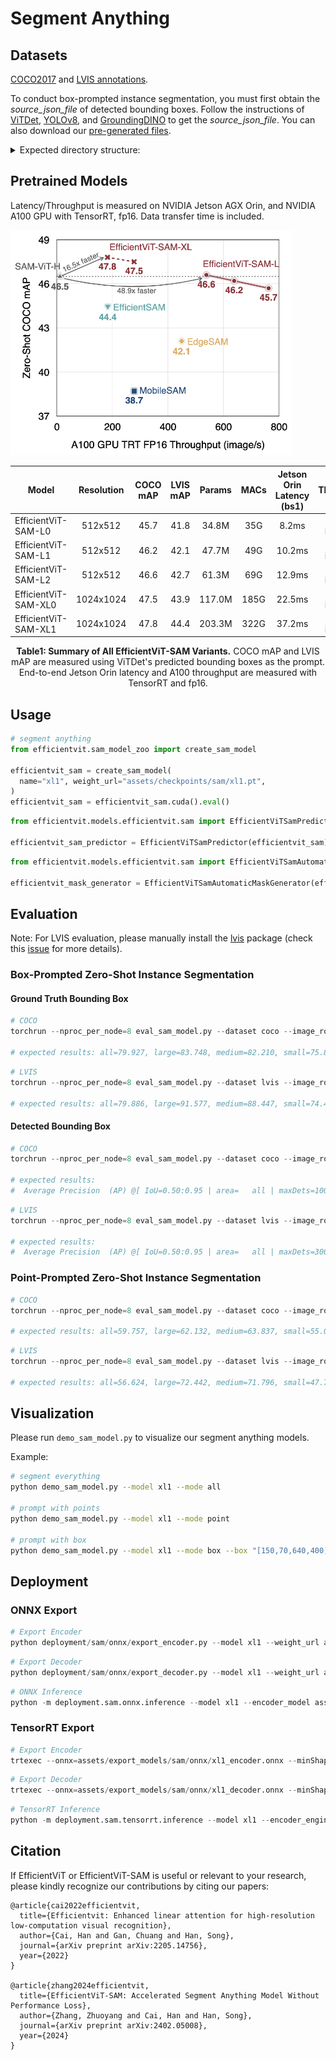 # Segment Anything

## Datasets

[COCO2017](https://cocodataset.org/#download) and [LVIS annotations](https://www.lvisdataset.org/dataset).

To conduct box-prompted instance segmentation, you must first obtain the *source_json_file* of detected bounding boxes. Follow the instructions of [ViTDet](https://github.com/facebookresearch/detectron2/tree/main/projects/ViTDet), [YOLOv8](https://github.com/ultralytics/ultralytics), and [GroundingDINO](https://github.com/IDEA-Research/GroundingDINO) to get the *source_json_file*. You can also download our [pre-generated files](https://huggingface.co/han-cai/efficientvit-sam/tree/main/source_json_file).

<details>
<summary>Expected directory structure:</summary>

```python
coco
├── train2017
├── val2017
├── annotations
│   ├── instances_val2017.json
│   ├── lvis_v1_val.json
|── source_json_file
│   ├── coco_groundingdino.json
│   ├── coco_vitdet.json
│   ├── coco_yolov8.json
│   ├── lvis_vitdet.json
```

</details>

## Pretrained Models

Latency/Throughput is measured on NVIDIA Jetson AGX Orin, and NVIDIA A100 GPU with TensorRT, fp16. Data transfer time is included.

<p align="left">
<img src="../assets/files/sam_zero_shot_coco_mAP.png"  width="450">
</p>

| Model         |  Resolution | COCO mAP | LVIS mAP | Params |  MACs | Jetson Orin Latency (bs1) | A100 Throughput (bs16) | Checkpoint |
|----------------------|:----------:|:----------:|:---------:|:------------:|:---------:|:---------:|:------------:|:------------:|
| EfficientViT-SAM-L0 | 512x512 | 45.7 | 41.8 | 34.8M  | 35G | 8.2ms  | 762 images/s | [link](https://huggingface.co/han-cai/efficientvit-sam/resolve/main/l0.pt) |
| EfficientViT-SAM-L1 | 512x512 | 46.2 | 42.1 | 47.7M | 49G |  10.2ms | 638 images/s | [link](https://huggingface.co/han-cai/efficientvit-sam/resolve/main/l1.pt) |
| EfficientViT-SAM-L2 | 512x512 | 46.6 | 42.7 | 61.3M | 69G |  12.9ms | 538 images/s  | [link](https://huggingface.co/han-cai/efficientvit-sam/resolve/main/l2.pt) |
| EfficientViT-SAM-XL0 | 1024x1024 | 47.5 | 43.9 | 117.0M | 185G | 22.5ms  | 278 images/s | [link](https://huggingface.co/han-cai/efficientvit-sam/resolve/main/xl0.pt) |
| EfficientViT-SAM-XL1 | 1024x1024 | 47.8 | 44.4 | 203.3M | 322G | 37.2ms  | 182 images/s | [link](https://huggingface.co/han-cai/efficientvit-sam/resolve/main/xl1.pt) |
<p align="center">
<b> Table1: Summary of All EfficientViT-SAM Variants.</b> COCO mAP and LVIS mAP are measured using ViTDet's predicted bounding boxes as the prompt. End-to-end Jetson Orin latency and A100 throughput are measured with TensorRT and fp16.
</p>

## Usage

```python
# segment anything
from efficientvit.sam_model_zoo import create_sam_model

efficientvit_sam = create_sam_model(
  name="xl1", weight_url="assets/checkpoints/sam/xl1.pt",
)
efficientvit_sam = efficientvit_sam.cuda().eval()
```

```python
from efficientvit.models.efficientvit.sam import EfficientViTSamPredictor

efficientvit_sam_predictor = EfficientViTSamPredictor(efficientvit_sam)
```

```python
from efficientvit.models.efficientvit.sam import EfficientViTSamAutomaticMaskGenerator

efficientvit_mask_generator = EfficientViTSamAutomaticMaskGenerator(efficientvit_sam)

```

## Evaluation

Note: For LVIS evaluation, please manually install the [lvis](https://github.com/lvis-dataset/lvis-api) package (check this [issue](https://github.com/lvis-dataset/lvis-api/issues/37) for more details).

### Box-Prompted Zero-Shot Instance Segmentation

#### Ground Truth Bounding Box

```python
# COCO
torchrun --nproc_per_node=8 eval_sam_model.py --dataset coco --image_root coco/val2017 --annotation_json_file coco/annotations/instances_val2017.json --model xl1 --weight_url assets/checkpoints/sam/xl1.pt --prompt_type box

# expected results: all=79.927, large=83.748, medium=82.210, small=75.833
```

```python
# LVIS
torchrun --nproc_per_node=8 eval_sam_model.py --dataset lvis --image_root coco --annotation_json_file coco/annotations/lvis_v1_val.json --model xl1 --weight_url assets/checkpoints/sam/xl1.pt --prompt_type box

# expected results: all=79.886, large=91.577, medium=88.447, small=74.412
```

#### Detected Bounding Box

```python
# COCO
torchrun --nproc_per_node=8 eval_sam_model.py --dataset coco --image_root coco/val2017 --annotation_json_file coco/annotations/instances_val2017.json --model xl1 --weight_url assets/checkpoints/sam/xl1.pt --prompt_type box_from_detector --source_json_file coco/source_json_file/coco_vitdet.json

# expected results: 
#  Average Precision  (AP) @[ IoU=0.50:0.95 | area=   all | maxDets=100 ] = 0.478
```

```python
# LVIS
torchrun --nproc_per_node=8 eval_sam_model.py --dataset lvis --image_root coco --annotation_json_file coco/annotations/lvis_v1_val.json --model xl1 --weight_url assets/checkpoints/sam/xl1.pt --prompt_type box_from_detector --source_json_file coco/source_json_file/lvis_vitdet.json

# expected results: 
#  Average Precision  (AP) @[ IoU=0.50:0.95 | area=   all | maxDets=300 catIds=all] = 0.444
```

### Point-Prompted Zero-Shot Instance Segmentation

```python
# COCO
torchrun --nproc_per_node=8 eval_sam_model.py --dataset coco --image_root coco/val2017 --annotation_json_file coco/annotations/instances_val2017.json --model xl1 --weight_url assets/checkpoints/sam/xl1.pt --prompt_type point --num_click 1

# expected results: all=59.757, large=62.132, medium=63.837, small=55.029
```

```python
# LVIS
torchrun --nproc_per_node=8 eval_sam_model.py --dataset lvis --image_root coco --annotation_json_file coco/annotations/lvis_v1_val.json --model xl1 --weight_url assets/checkpoints/sam/xl1.pt --prompt_type point --num_click 1

# expected results: all=56.624, large=72.442, medium=71.796, small=47.750
```

## Visualization

Please run `demo_sam_model.py` to visualize our segment anything models.

Example:

```bash
# segment everything
python demo_sam_model.py --model xl1 --mode all

# prompt with points
python demo_sam_model.py --model xl1 --mode point

# prompt with box
python demo_sam_model.py --model xl1 --mode box --box "[150,70,640,400]"

```

## Deployment

### ONNX Export

```python
# Export Encoder
python deployment/sam/onnx/export_encoder.py --model xl1 --weight_url assets/checkpoints/sam/xl1.pt --output assets/export_models/sam/onnx/xl1_encoder.onnx 
```

```python
# Export Decoder
python deployment/sam/onnx/export_decoder.py --model xl1 --weight_url assets/checkpoints/sam/xl1.pt --output assets/export_models/sam/onnx/xl1_decoder.onnx --return-single-mask
```

```python
# ONNX Inference
python -m deployment.sam.onnx.inference --model xl1 --encoder_model assets/export_models/sam/onnx/xl1_encoder.onnx --decoder_model assets/export_models/sam/onnx/xl1_decoder.onnx --mode point
```

### TensorRT Export

```python
# Export Encoder
trtexec --onnx=assets/export_models/sam/onnx/xl1_encoder.onnx --minShapes=input_image:1x3x1024x1024 --optShapes=input_image:4x3x1024x1024 --maxShapes=input_image:4x3x1024x1024 --saveEngine=assets/export_models/sam/tensorrt/xl1_encoder.engine
```

```python
# Export Decoder
trtexec --onnx=assets/export_models/sam/onnx/xl1_decoder.onnx --minShapes=point_coords:1x1x2,point_labels:1x1 --optShapes=point_coords:16x2x2,point_labels:16x2 --maxShapes=point_coords:16x2x2,point_labels:16x2 --fp16 --saveEngine=assets/export_models/sam/tensorrt/xl1_decoder.engine
```

```python
# TensorRT Inference
python -m deployment.sam.tensorrt.inference --model xl1 --encoder_engine assets/export_models/sam/tensorrt/xl1_encoder.engine --decoder_engine assets/export_models/sam/tensorrt/xl1_decoder.engine --mode point
```

## Citation

If EfficientViT or EfficientViT-SAM is useful or relevant to your research, please kindly recognize our contributions by citing our papers:

```
@article{cai2022efficientvit,
  title={Efficientvit: Enhanced linear attention for high-resolution low-computation visual recognition},
  author={Cai, Han and Gan, Chuang and Han, Song},
  journal={arXiv preprint arXiv:2205.14756},
  year={2022}
}

@article{zhang2024efficientvit,
  title={EfficientViT-SAM: Accelerated Segment Anything Model Without Performance Loss},
  author={Zhang, Zhuoyang and Cai, Han and Han, Song},
  journal={arXiv preprint arXiv:2402.05008},
  year={2024}
}
```
